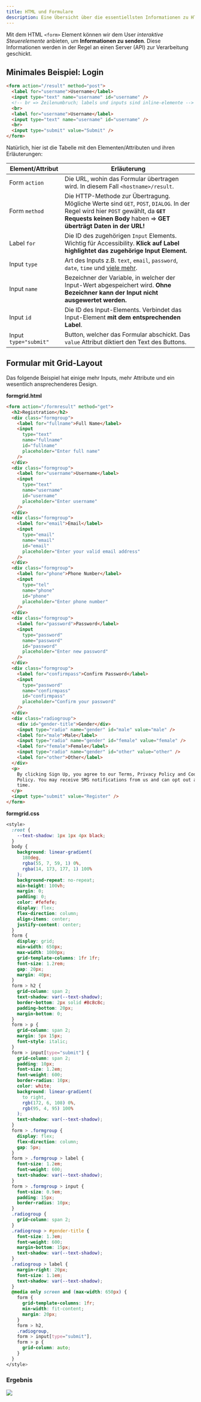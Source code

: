 ```yaml
---
title: HTML und Formulare
description: Eine Übersicht über die essentiellsten Informationen zu HTML-Formularen
---
```


Mit dem HTML `<form>` Element können wir dem User *interaktive Steuerelemente* anbieten, um **Informationen zu senden**. Diese Informationen werden in der Regel an einen Server (API) zur Verarbeitung geschickt. 

## Minimales Beispiel: Login

```html
<form action="/result" method="post">
  <label for="username">Username</label>
  <input type="text" name="username" id="username" />
  <!-- br => Zeilenumbruch; labels und inputs sind inline-elemente -->
  <br>
  <label for="username">Username</label>
  <input type="text" name="username" id="username" />
  <br>
  <input type="submit" value="Submit" />
</form>
```

Natürlich, hier ist die Tabelle mit den Elementen/Attributen und ihren Erläuterungen:

| Element/Attribut      | Erläuterung                                                                                                                                                                                          |
| --------------------- | ---------------------------------------------------------------------------------------------------------------------------------------------------------------------------------------------------- |
| Form `action`         | Die URL, wohin das Formular übertragen wird. In diesem Fall `<hostname>/result`.                                                                                                                     |
| Form `method`         | Die HTTP-Methode zur Übertragung. Mögliche Werte sind `GET`, `POST`, `DIALOG`. In der Regel wird hier `POST` gewählt, da **`GET` Requests keinen Body** haben => **GET überträgt Daten in der URL!** |
| Label `for`           | Die ID des zugehörigen `Input` Elements. Wichtig für Accessibility. **Klick auf Label highlightet das zugehörige Input Element.**                                                                    |
| Input `type`          | Art des Inputs z.B. `text`, `email`, `password`, `date`, `time` und [viele mehr](https://developer.mozilla.org/en-US/docs/Web/HTML/Element/input).                                                   |
| Input `name`          | Bezeichner der Variable, in welcher der Input-Wert abgespeichert wird. **Ohne Bezeichner kann der Input nicht ausgewertet werden.**                                                                  |
| Input `id`            | Die ID des Input-Elements. Verbindet das Input-Element **mit dem entsprechenden Label**.                                                                                                             |
| Input `type="submit"` | Button, welcher das Formular abschickt. Das `value` Attribut diktiert den Text des Buttons.                                                                                                          |

## Formular mit Grid-Layout

Das folgende Beispiel hat einige mehr Inputs, mehr Attribute und ein wesentlich ansprechenderes Design.

**formgrid.html**
```html
<form action="/formresult" method="get">
  <h2>Registration</h2>
  <div class="formgroup">
    <label for="fullname">Full Name</label>
    <input
      type="text"
      name="fullname"
      id="fullname"
      placeholder="Enter full name"
    />
  </div>
  <div class="formgroup">
    <label for="username">Username</label>
    <input
      type="text"
      name="username"
      id="username"
      placeholder="Enter username"
    />
  </div>
  <div class="formgroup">
    <label for="email">Email</label>
    <input
      type="email"
      name="email"
      id="email"
      placeholder="Enter your valid email address"
    />
  </div>
  <div class="formgroup">
    <label for="phone">Phone Number</label>
    <input
      type="tel"
      name="phone"
      id="phone"
      placeholder="Enter phone number"
    />
  </div>
  <div class="formgroup">
    <label for="password">Password</label>
    <input
      type="password"
      name="password"
      id="password"
      placeholder="Enter new password"
    />
  </div>
  <div class="formgroup">
    <label for="confirmpass">Confirm Password</label>
    <input
      type="password"
      name="confirmpass"
      id="confirmpass"
      placeholder="Confirm your password"
    />
  </div>
  <div class="radiogroup">
    <div id="gender-title">Gender</div>
    <input type="radio" name="gender" id="male" value="male" />
    <label for="male">Male</label>
    <input type="radio" name="gender" id="female" value="female" />
    <label for="female">Female</label>
    <input type="radio" name="gender" id="other" value="other" />
    <label for="other">Other</label>
  </div>
  <p>
    By clicking Sign Up, you agree to our Terms, Privacy Policy and Cookies
    Policy. You may receive SMS notifications from us and can opt out at any
    time.
  </p>
  <input type="submit" value="Register" />
</form>
```

**formgrid.css**
```css
<style>
  :root {
    --text-shadow: 1px 1px 4px black;
  }
  body {
    background: linear-gradient(
      180deg,
      rgba(55, 7, 59, 1) 0%,
      rgba(14, 173, 177, 1) 100%
    );
    background-repeat: no-repeat;
    min-height: 100vh;
    margin: 0;
    padding: 0;
    color: #fefefe;
    display: flex;
    flex-direction: column;
    align-items: center;
    justify-content: center;
  }
  form {
    display: grid;
    min-width: 650px;
    max-width: 1000px;
    grid-template-columns: 1fr 1fr;
    font-size: 1.2rem;
    gap: 20px;
    margin: 40px;
  }
  form > h2 {
    grid-column: span 2;
    text-shadow: var(--text-shadow);
    border-bottom: 2px solid #8c8c8c;
    padding-bottom: 20px;
    margin-bottom: 0;
  }
  form > p {
    grid-column: span 2;
    margin: 5px 15px;
    font-style: italic;
  }
  form > input[type="submit"] {
    grid-column: span 2;
    padding: 10px;
    font-size: 1.2em;
    font-weight: 600;
    border-radius: 10px;
    color: white;
    background: linear-gradient(
      to right,
      rgb(172, 6, 108) 0%,
      rgb(95, 4, 95) 100%
    );
    text-shadow: var(--text-shadow);
  }
  form > .formgroup {
    display: flex;
    flex-direction: column;
    gap: 5px;
  }
  form > .formgroup > label {
    font-size: 1.2em;
    font-weight: 600;
    text-shadow: var(--text-shadow);
  }
  form > .formgroup > input {
    font-size: 0.9em;
    padding: 15px;
    border-radius: 10px;
  }
  .radiogroup {
    grid-column: span 2;
  }
  .radiogroup > #gender-title {
    font-size: 1.3em;
    font-weight: 600;
    margin-bottom: 15px;
    text-shadow: var(--text-shadow);
  }
  .radiogroup > label {
    margin-right: 20px;
    font-size: 1.1em;
    text-shadow: var(--text-shadow);
  }
  @media only screen and (max-width: 650px) {
    form {
      grid-template-columns: 1fr;
      min-width: fit-content;
      margin: 20px;
    }
    form > h2,
    .radiogroup,
    form > input[type="submit"],
    form > p {
      grid-column: auto;
    }
  }
</style>
```

### Ergebnis

![](../assets/Pasted%20image%2020240327153922.png)


